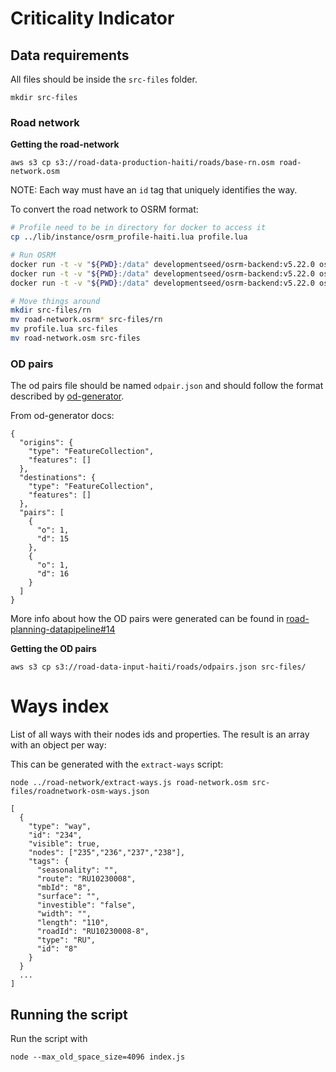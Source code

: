 # Criticality Indicator

## Data requirements
All files should be inside the `src-files` folder.
```
mkdir src-files
```

### Road network
**Getting the road-network**
```
aws s3 cp s3://road-data-production-haiti/roads/base-rn.osm road-network.osm
```

NOTE: Each way must have an `id` tag that uniquely identifies the way.

To convert the road network to OSRM format:
```bash
# Profile need to be in directory for docker to access it
cp ../lib/instance/osrm_profile-haiti.lua profile.lua

# Run OSRM
docker run -t -v "${PWD}:/data" developmentseed/osrm-backend:v5.22.0 osrm-extract -p /data/profile.lua /data/road-network.osm
docker run -t -v "${PWD}:/data" developmentseed/osrm-backend:v5.22.0 osrm-partition /data/road-network.osrm
docker run -t -v "${PWD}:/data" developmentseed/osrm-backend:v5.22.0 osrm-customize /data/road-network.osrm

# Move things around
mkdir src-files/rn
mv road-network.osrm* src-files/rn
mv profile.lua src-files
mv road-network.osm src-files
```

### OD pairs
The od pairs file should be named `odpair.json` and should follow the format described by [od-generator](https://github.com/developmentseed/od-generator).

From od-generator docs:
```
{
  "origins": {
    "type": "FeatureCollection",
    "features": []
  },
  "destinations": {
    "type": "FeatureCollection",
    "features": []
  },
  "pairs": [
    {
      "o": 1,
      "d": 15
    },
    {
      "o": 1,
      "d": 16
    }
  ]
}
```

More info about how the OD pairs were generated can be found in [road-planning-datapipeline#14](https://github.com/developmentseed/road-planning-datapipeline/issues/14)

**Getting the OD pairs**
```
aws s3 cp s3://road-data-input-haiti/roads/odpairs.json src-files/
```

# Ways index
List of all ways with their nodes ids and properties.
The result is an array with an object per way:

This can be generated with the `extract-ways` script:
```
node ../road-network/extract-ways.js road-network.osm src-files/roadnetwork-osm-ways.json
```

```
[
  {
    "type": "way",
    "id": "234",
    "visible": true,
    "nodes": ["235","236","237","238"],
    "tags": {
      "seasonality": "",
      "route": "RU10230008",
      "mbId": "8",
      "surface": "",
      "investible": "false",
      "width": "",
      "length": "110",
      "roadId": "RU10230008-8",
      "type": "RU",
      "id": "8"
    }
  }
  ...
]
```

## Running the script
Run the script with

```
node --max_old_space_size=4096 index.js
```